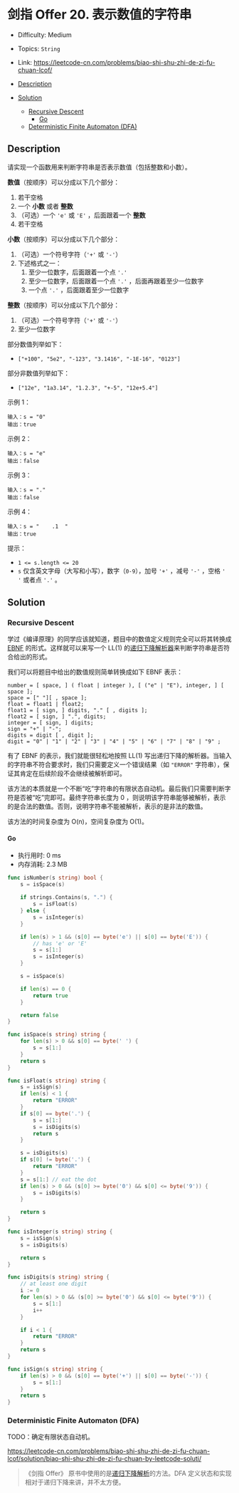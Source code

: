 <!-- omit in toc -->
# 剑指 Offer 20.  表示数值的字符串

- Difficulty: Medium
- Topics: `String`
- Link: https://leetcode-cn.com/problems/biao-shi-shu-zhi-de-zi-fu-chuan-lcof/

- [Description](#description)
- [Solution](#solution)
  - [Recursive Descent](#recursive-descent)
    - [Go](#go)
  - [Deterministic Finite Automaton (DFA)](#deterministic-finite-automaton-dfa)

## Description

请实现一个函数用来判断字符串是否表示数值（包括整数和小数）。

**数值**（按顺序）可以分成以下几个部分：

1. 若干空格
2. 一个 **小数** 或者 **整数**
3. （可选）一个 `'e'` 或 `'E'` ，后面跟着一个 **整数**
4. 若干空格


**小数**（按顺序）可以分成以下几个部分：

1. （可选）一个符号字符（`'+'` 或 `'-'`）
2. 下述格式之一：
    1. 至少一位数字，后面跟着一个点 `'.'`
    2. 至少一位数字，后面跟着一个点 `'.'` ，后面再跟着至少一位数字
    3. 一个点 `'.'` ，后面跟着至少一位数字

**整数**（按顺序）可以分成以下几个部分：

1. （可选）一个符号字符（`'+'` 或 `'-'`）
2. 至少一位数字

部分数值列举如下：

- `["+100", "5e2", "-123", "3.1416", "-1E-16", "0123"]`


部分非数值列举如下：

- `["12e", "1a3.14", "1.2.3", "+-5", "12e+5.4"]`
 

示例 1：
```
输入：s = "0"
输出：true
```
示例 2：
```
输入：s = "e"
输出：false
```
示例 3：
```
输入：s = "."
输出：false
```
示例 4：
```
输入：s = "    .1  "
输出：true
```

提示：

- `1 <= s.length <= 20`
- `s` 仅含英文字母（大写和小写），数字（`0-9`），加号 `'+'` ，减号 `'-'` ，空格 `' '` 或者点 `'.'` 。

## Solution

### Recursive Descent

学过《编译原理》的同学应该就知道，题目中的数值定义规则完全可以将其转换成 [EBNF](https://zh.wikipedia.org/wiki/%E6%89%A9%E5%B1%95%E5%B7%B4%E7%A7%91%E6%96%AF%E8%8C%83%E5%BC%8F) 的形式。这样就可以来写一个 LL(1) 的[递归下降解析器](https://zh.wikipedia.org/wiki/%E9%80%92%E5%BD%92%E4%B8%8B%E9%99%8D%E8%A7%A3%E6%9E%90%E5%99%A8)来判断字符串是否符合给出的形式。

我们可以将题目中给出的数值规则简单转换成如下 EBNF 表示：

```ebnf
number = [ space, ] ( float | integer ), [ ("e" | "E"), integer, ] [ space ];
space = [" "][ , space ];
float = float1 | float2;
float1 = [ sign, ] digits, "." [ , digits ];
float2 = [ sign, ] ".", digits;
integer = [ sign, ] digits;
sign = "+" | "-";
digits = digit [ , digit ];
digit = "0" | "1" | "2" | "3" | "4" | "5" | "6" | "7" | "8" | "9" ;
```

有了 EBNF 的表示，我们就能很轻松地按照 LL(1) 写出递归下降的解析器。当输入的字符串不符合要求时，我们只需要定义一个错误结果（如 `"ERROR"` 字符串），保证其肯定在后续阶段不会继续被解析即可。

该方法的本质就是一个不断“吃”字符串的有限状态自动机。最后我们只需要判断字符是否被“吃”完即可。最终字符串长度为 0 ，则说明该字符串能够被解析，表示的是合法的数值。否则，说明字符串不能被解析，表示的是非法的数值。

该方法的时间复杂度为 O(n)，空间复杂度为 O(1)。

#### Go

- 执行用时: 0 ms
- 内存消耗: 2.3 MB

```go
func isNumber(s string) bool {
    s = isSpace(s)
    
    if strings.Contains(s, ".") {
        s = isFloat(s)
    } else {
        s = isInteger(s)
    }

    if len(s) > 1 && (s[0] == byte('e') || s[0] == byte('E')) {
        // has 'e' or 'E'
        s = s[1:]
        s = isInteger(s)
    }

    s = isSpace(s)

    if len(s) == 0 {
        return true
    }

    return false
}

func isSpace(s string) string {
    for len(s) > 0 && s[0] == byte(' ') {
        s = s[1:]
    }
    return s
}

func isFloat(s string) string {
    s = isSign(s)
    if len(s) < 1 {
        return "ERROR"
    }
    if s[0] == byte('.') {
        s = s[1:]
        s = isDigits(s)
        return s
    }

    s = isDigits(s)
    if s[0] != byte('.') {
        return "ERROR"
    }
    s = s[1:] // eat the dot
    if len(s) > 0 && (s[0] >= byte('0') && s[0] <= byte('9')) {
        s = isDigits(s)
    }

    return s        
}

func isInteger(s string) string {
    s = isSign(s)
    s = isDigits(s)

    return s
}

func isDigits(s string) string {
    // at least one digit
    i := 0
    for len(s) > 0 && (s[0] >= byte('0') && s[0] <= byte('9')) {
        s = s[1:]
        i++
    }

    if i < 1 {
        return "ERROR"
    }
    return s
}

func isSign(s string) string {
    if len(s) > 0 && (s[0] == byte('+') || s[0] == byte('-')) {
        s = s[1:]
    }
    return s
}
```

### Deterministic Finite Automaton (DFA)

TODO：确定有限状态自动机。

https://leetcode-cn.com/problems/biao-shi-shu-zhi-de-zi-fu-chuan-lcof/solution/biao-shi-shu-zhi-de-zi-fu-chuan-by-leetcode-soluti/

> 《剑指 Offer》 原书中使用的是[递归下降解析](#recursive-descent)的方法。DFA 定义状态和实现相对于递归下降来讲，并不太方便。
